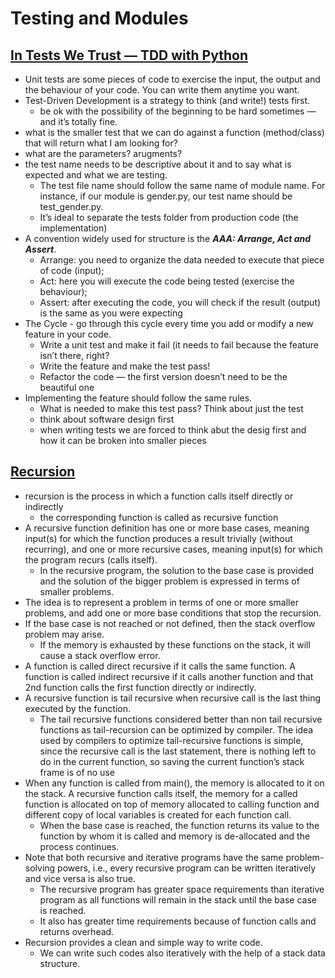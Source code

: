 # Testing and Modules

## [In Tests We Trust — TDD with Python](https://code.likeagirl.io/in-tests-we-trust-tdd-with-python-af69f47e6932)
- Unit tests are some pieces of code to exercise the input, the output and the behaviour of your code. You can write them anytime you want.
- Test-Driven Development is a strategy to think (and write!) tests first.
  - be ok with the possibility of the beginning to be hard sometimes — and it’s totally fine.
- what is the smaller test that we can do against a function (method/class) that will return what I am looking for?
- what are the parameters? arugments? 
- the test name needs to be descriptive about it and to say what is expected and what we are testing.
  - The test file name should follow the same name of module name. For instance, if our module is gender.py, our test name should be test_gender.py. 
  - It’s ideal to separate the tests folder from production code (the implementation) 
- A convention widely used for structure is the ***AAA: Arrange, Act and Assert***.
  - Arrange: you need to organize the data needed to execute that piece of code (input);
  - Act: here you will execute the code being tested (exercise the behaviour);
  - Assert: after executing the code, you will check if the result (output) is the same as you were expecting
- The Cycle - go through this cycle every time you add or modify a new feature in your code.
  - Write a unit test and make it fail (it needs to fail because the feature isn’t there, right? 
  - Write the feature and make the test pass!
  - Refactor the code — the first version doesn’t need to be the beautiful one
- Implementing the feature should follow the same rules.
  - What is needed to make this test pass? Think about just the test
  - think about software design first
  - when writing tests we are forced to think abut the desig first and how it can be broken into smaller pieces


## [Recursion](https://www.geeksforgeeks.org/recursion/)
- recursion is the process in which a function calls itself directly or indirectly 
  - the corresponding function is called as recursive function
- A recursive function definition has one or more base cases, meaning input(s) for which the function produces a result trivially (without recurring), and one or more recursive cases, meaning input(s) for which the program recurs (calls itself).
  - In the recursive program, the solution to the base case is provided and the solution of the bigger problem is expressed in terms of smaller problems. 
- The idea is to represent a problem in terms of one or more smaller problems, and add one or more base conditions that stop the recursion.
- If the base case is not reached or not defined, then the stack overflow problem may arise.
  -  If the memory is exhausted by these functions on the stack, it will cause a stack overflow error. 
- A function is called direct recursive if it calls the same function. A function is called indirect recursive if it calls another function and that 2nd function calls the first function directly or indirectly.
- A recursive function is tail recursive when recursive call is the last thing executed by the function.
  - The tail recursive functions considered better than non tail recursive functions as tail-recursion can be optimized by compiler. The idea used by compilers to optimize tail-recursive functions is simple, since the recursive call is the last statement, there is nothing left to do in the current function, so saving the current function’s stack frame is of no use 
- When any function is called from main(), the memory is allocated to it on the stack. A recursive function calls itself, the memory for a called function is allocated on top of memory allocated to calling function and different copy of local variables is created for each function call. 
  - When the base case is reached, the function returns its value to the function by whom it is called and memory is de-allocated and the process continues.
- Note that both recursive and iterative programs have the same problem-solving powers, i.e., every recursive program can be written iteratively and vice versa is also true. 
  - The recursive program has greater space requirements than iterative program as all functions will remain in the stack until the base case is reached. 
  - It also has greater time requirements because of function calls and returns overhead.
- Recursion provides a clean and simple way to write code.
  - We can write such codes also iteratively with the help of a stack data structure.  
